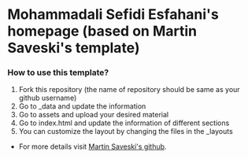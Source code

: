 # Mohammadali Sefidi Esfahani's homepage (based on Martin Saveski's template)

### How to use this template?
1. Fork this repository (the name of repository should be same as your github username)
2. Go to _data and update the information
3. Go to assets and upload your desired material
4. Go to index.html and update the information of different sections
5. You can customize the layout by changing the files in the _layouts

* For more details visit [Martin Saveski's github](https://github.com/msaveski/www_personal).


